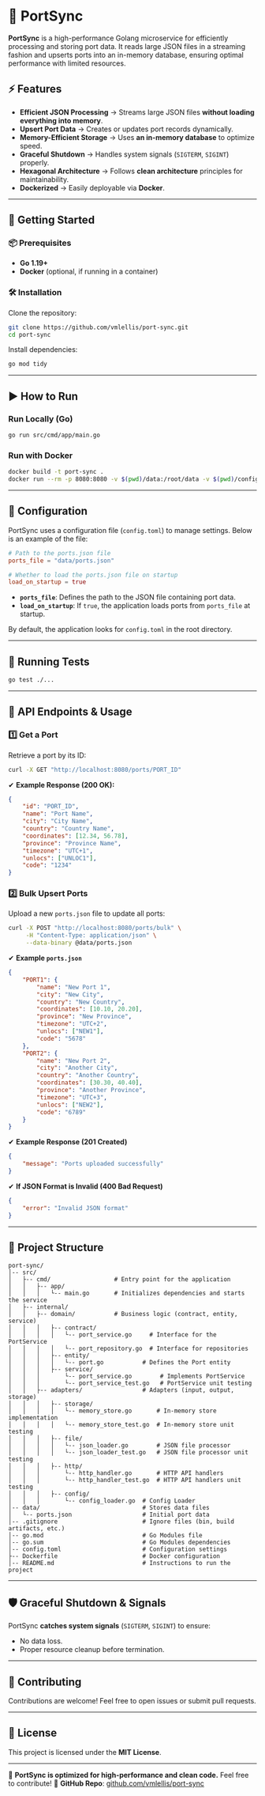 # 🚢 PortSync

**PortSync** is a high-performance Golang microservice for efficiently processing and storing port data. It reads large JSON files in a streaming fashion and upserts ports into an in-memory database, ensuring optimal performance with limited resources.

## ⚡ Features
- **Efficient JSON Processing** → Streams large JSON files **without loading everything into memory**.
- **Upsert Port Data** → Creates or updates port records dynamically.
- **Memory-Efficient Storage** → Uses **an in-memory database** to optimize speed.
- **Graceful Shutdown** → Handles system signals (`SIGTERM`, `SIGINT`) properly.
- **Hexagonal Architecture** → Follows **clean architecture** principles for maintainability.
- **Dockerized** → Easily deployable via **Docker**.

---

## 🚀 Getting Started

### 📦 Prerequisites
- **Go 1.19+**
- **Docker** (optional, if running in a container)

### 🛠 Installation
Clone the repository:
```sh
git clone https://github.com/vmlellis/port-sync.git
cd port-sync
```

Install dependencies:
```sh
go mod tidy
```

---

## ▶️ How to Run

### **Run Locally (Go)**
```sh
go run src/cmd/app/main.go
```

### **Run with Docker**
```sh
docker build -t port-sync .
docker run --rm -p 8080:8080 -v $(pwd)/data:/root/data -v $(pwd)/config.toml:/config.toml --memory=200m  --name port-sync-container port-sync
```

---

## 🔧 Configuration
PortSync uses a configuration file (`config.toml`) to manage settings. Below is an example of the file:

```toml
# Path to the ports.json file
ports_file = "data/ports.json"

# Whether to load the ports.json file on startup
load_on_startup = true
```

- **`ports_file`**: Defines the path to the JSON file containing port data.
- **`load_on_startup`**: If `true`, the application loads ports from `ports_file` at startup.

By default, the application looks for `config.toml` in the root directory.

---

## 🧪 Running Tests
```sh
go test ./...
```

---

## 📡 API Endpoints & Usage

### **1️⃣ Get a Port**
Retrieve a port by its ID:
```sh
curl -X GET "http://localhost:8080/ports/PORT_ID"
```
✔ **Example Response (200 OK):**
```json
{
    "id": "PORT_ID",
    "name": "Port Name",
    "city": "City Name",
    "country": "Country Name",
    "coordinates": [12.34, 56.78],
    "province": "Province Name",
    "timezone": "UTC+1",
    "unlocs": ["UNLOC1"],
    "code": "1234"
}
```

### **2️⃣ Bulk Upsert Ports**
Upload a new `ports.json` file to update all ports:
```sh
curl -X POST "http://localhost:8080/ports/bulk" \
     -H "Content-Type: application/json" \
     --data-binary @data/ports.json
```
✔ **Example `ports.json`**
```json
{
    "PORT1": {
        "name": "New Port 1",
        "city": "New City",
        "country": "New Country",
        "coordinates": [10.10, 20.20],
        "province": "New Province",
        "timezone": "UTC+2",
        "unlocs": ["NEW1"],
        "code": "5678"
    },
    "PORT2": {
        "name": "New Port 2",
        "city": "Another City",
        "country": "Another Country",
        "coordinates": [30.30, 40.40],
        "province": "Another Province",
        "timezone": "UTC+3",
        "unlocs": ["NEW2"],
        "code": "6789"
    }
}
```
✔ **Example Response (201 Created)**
```json
{
    "message": "Ports uploaded successfully"
}
```

✔ **If JSON Format is Invalid (400 Bad Request)**
```json
{
    "error": "Invalid JSON format"
}
```

---

## 🏰 Project Structure

```
port-sync/
│-- src/
│   ├-- cmd/                  # Entry point for the application
│   │   ├-- app/
│   │   │   └-- main.go       # Initializes dependencies and starts the service
│   ├-- internal/
│   │   ├-- domain/           # Business logic (contract, entity, service)
│   │   │   ├-- contract/
│   │   │   │   └-- port_service.go     # Interface for the PortService
│   │   │   │   └-- port_repository.go  # Interface for repositories
│   │   │   ├-- entity/
│   │   │   │   └-- port.go           # Defines the Port entity
│   │   │   ├-- service/
│   │   │       └-- port_service.go        # Implements PortService
│   │   │       └-- port_service_test.go   # PortService unit testing
│   │   ├-- adapters/                 # Adapters (input, output, storage)
│   │   │   ├-- storage/
│   │   │   │   └-- memory_store.go       # In-memory store implementation
│   │   │   │   └-- memory_store_test.go  # In-memory store unit testing
│   │   │   ├-- file/
│   │   │   │   └-- json_loader.go        # JSON file processor
│   │   │   │   └-- json_loader_test.go   # JSON file processor unit testing
│   │   │   ├-- http/
│   │   │       └-- http_handler.go       # HTTP API handlers
│   │   │       └-- http_handler_test.go  # HTTP API handlers unit testing
│   │   │   ├-- config/
│   │   │       └-- config_loader.go  # Config Loader
│-- data/                             # Stores data files
│   └-- ports.json                    # Initial port data
│-- .gitignore                        # Ignore files (bin, build artifacts, etc.)
│-- go.mod                            # Go Modules file
│-- go.sum                            # Go Modules dependencies
│-- config.toml                       # Configuration settings
├-- Dockerfile                        # Docker configuration
│-- README.md                         # Instructions to run the project
```

---

## 🛡 Graceful Shutdown & Signals
PortSync **catches system signals** (`SIGTERM`, `SIGINT`) to ensure:
- No data loss.
- Proper resource cleanup before termination.

---

## 🐝 Contributing
Contributions are welcome! Feel free to open issues or submit pull requests.

---

## 🌿 License
This project is licensed under the **MIT License**.

---

🚀 **PortSync is optimized for high-performance and clean code.** Feel free to contribute!
🔗 **GitHub Repo**: [github.com/vmlellis/port-sync](https://github.com/vmlellis/port-sync)


